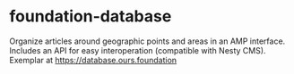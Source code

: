 # foundation-database
Organize articles around geographic points and areas in an AMP interface. Includes an API for easy interoperation (compatible with Nesty CMS). Exemplar at https://database.ours.foundation
